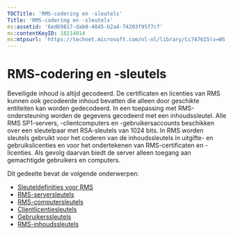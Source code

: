 ```yaml
---
TOCTitle: 'RMS-codering en -sleutels'
Title: 'RMS-codering en -sleutels'
ms:assetid: '6ed69817-dab0-4845-b2a4-74203f95f7cf'
ms:contentKeyID: 18114014
ms:mtpsurl: 'https://technet.microsoft.com/nl-nl/library/Cc747615(v=WS.10)'
---
```


RMS-codering en -sleutels
=========================

Beveiligde inhoud is altijd gecodeerd. De certificaten en licenties van RMS kunnen ook gecodeerde inhoud bevatten die alleen door geschikte entiteiten kan worden gedecodeerd. In een toepassing met RMS-ondersteuning worden de gegevens gecodeerd met een inhoudssleutel. Alle RMS SP1-servers, -clientcomputers en -gebruikersaccounts beschikken over een sleutelpaar met RSA-sleutels van 1024 bits. In RMS worden sleutels gebruikt voor het coderen van de inhoudssleutels in uitgifte- en gebruikslicenties en voor het ondertekenen van RMS-certificaten en -licenties. Als gevolg daarvan biedt de server alleen toegang aan gemachtigde gebruikers en computers.

Dit gedeelte bevat de volgende onderwerpen:

-   [Sleuteldefinities voor RMS](https://technet.microsoft.com/b052305c-1db7-434a-bad9-26d704156776)
-   [RMS-serversleutels](https://technet.microsoft.com/5f4100a1-9aa5-42af-85c8-4bc691022f06)
-   [RMS-computersleutels](https://technet.microsoft.com/56e59ec2-f681-4ca2-98c7-72218ab9e9d9)
-   [Clientlicentiesleutels](https://technet.microsoft.com/28781125-2692-4ff9-99b1-e09227d72966)
-   [Gebruikerssleutels](https://technet.microsoft.com/12dad6e2-64e7-4bab-bde7-b72f90f5cb05)
-   [RMS-inhoudssleutels](https://technet.microsoft.com/63c814bf-2809-477e-a2db-d90370442075)
